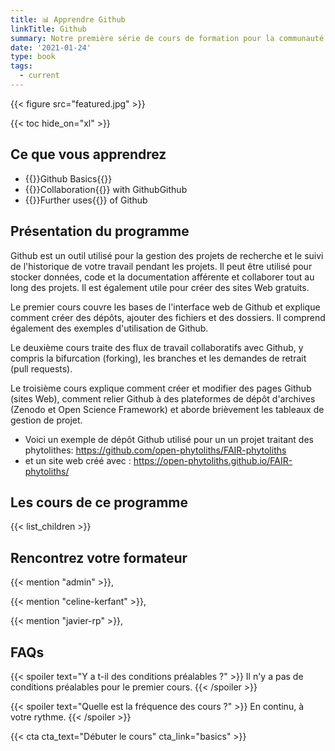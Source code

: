 ```yaml
---
title: 📊 Apprendre Github
linkTitle: Github
summary: Notre première série de cours de formation pour la communauté des phytolithes s'est déroulée en trois sessions au printemps 2022. Vous trouverez ici tous les documents relatifs à ces trois sessions, afin que vous puissiez les étudier à votre propre rythme. 
date: '2021-01-24'
type: book
tags:
  - current
---
```


{{< figure src="featured.jpg" >}}

{{< toc hide_on="xl" >}}

## Ce que vous apprendrez

- {{<hl>}}Github Basics{{</hl>}}
- {{<hl>}}Collaboration{{</hl>}} with GithubGithub
- {{<hl>}}Further uses{{</hl>}} of Github 

## Présentation du programme
Github est un outil  utilisé pour la gestion des projets de recherche et le suivi de l'historique de votre travail pendant les projets. Il peut être utilisé pour stocker données,  code et la documentation afférente et collaborer tout au long des projets. Il est également utile pour créer des sites Web gratuits. 

Le premier cours couvre les bases de l'interface web de Github et explique comment créer des dépôts, ajouter des fichiers et des dossiers. Il comprend également des exemples d'utilisation de Github.  

Le deuxième cours traite des flux de travail collaboratifs avec Github, y compris la bifurcation (forking), les branches et les demandes de retrait (pull requests).

Le troisième cours explique comment créer et modifier des pages Github (sites Web), comment relier Github à des plateformes de dépôt d'archives  (Zenodo et Open Science Framework) et aborde brièvement les tableaux de gestion de projet.

* Voici un exemple de dépôt Github utilisé pour un un projet traitant des phytolithes: https://github.com/open-phytoliths/FAIR-phytoliths
* et un site web créé avec : https://open-phytoliths.github.io/FAIR-phytoliths/


## Les cours de ce programme

{{< list_children >}}

## Rencontrez votre formateur

{{< mention "admin" >}},

{{< mention "celine-kerfant" >}},

{{< mention "javier-rp" >}},

## FAQs

{{< spoiler text="Y a t-il des conditions préalables ?" >}}
Il n'y a pas de conditions préalables pour le premier cours.
{{< /spoiler >}}

{{< spoiler text="Quelle est la fréquence des cours ?" >}}
En continu, à votre rythme.
{{< /spoiler >}}

{{< cta cta_text="Débuter le cours" cta_link="basics" >}}
